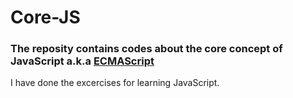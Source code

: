 # Core-JS
### The reposity contains codes about the core concept of JavaScript a.k.a [ECMAScript](https://www.ecma-international.org/ecma-262/)

I have done the excercises for learning JavaScript.
